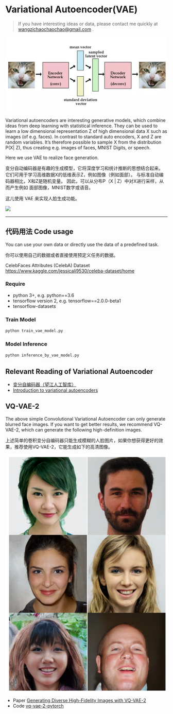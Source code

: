 # Variational Autoencoder(VAE)
> If you have interesting ideas or data, please contact me quickly at wangzichaochaochao@gmail.com .

![](VAE_model.png)

Variational autoencoders are interesting generative models, which combine
ideas from deep learning with statistical inference. They can be used to learn
a low dimensional representation Z of high dimensional data X such as
images (of e.g. faces). In contrast to standard auto encoders, X and Z are
random variables. It’s therefore possible to sample X from the distribution P(X|
Z), thus creating e.g. images of faces, MNIST Digits, or speech.

Here we use VAE to realize face generation.

变分自动编码器是有趣的生成模型，它将深度学习和统计推断的思想结合起来。 它们可用于学习高维数据X的低维表示Z，例如图像（例如面部）。 与标准自动编码器相比，X和Z是随机变量。 因此，可以从分布P（X | Z）中对X进行采样，从而产生例如 面部图像，MNIST数字或语音。

这儿使用 VAE 来实现人脸生成功能。

![](https://raw.githubusercontent.com/bojone/vae/master/100epoch_celeba.png)

---

## 代码用法 Code usage

You can use your own data or directly use the data of a predefined task.

你可以使用自己的数据或者直接使用预定义任务的数据。

CelebFaces Attributes (CelebA) Dataset https://www.kaggle.com/jessicali9530/celeba-dataset/home

### Require

+ python 3+, e.g. python==3.6
+ tensorflow version 2, e.g. tensorflow==2.0.0-beta1
+ tensorflow-datasets

### Train Model

```python
python train_vae_model.py
```

### Model Inference

```python
python inference_by_vae_model.py
```

## Relevant Reading of Variational Autoencoder

+ [变分自编码器（望江人工智库）](https://yuanxiaosc.github.io/categories/深度学习/变分自编码器/)
+ [Introduction to variational autoencoders](https://tensorchiefs.github.io/bbs/files/vae.pdf)


## VQ-VAE-2
The above simple Convolutional Variational Autoencoder can only generate blurred face images. If you want to get better results, we recommend VQ-VAE-2, which can generate the following high-definition images.

上述简单的卷积变分自编码器只能生成模糊的人脸图片，如果你想获得更好的效果，推荐使用VQ-VAE-2，它能生成如下的高清图像。

![](VQ-VAE-2_example.png)

+ Paper [Generating Diverse High-Fidelity Images with VQ-VAE-2](https://arxiv.org/abs/1906.00446)
+ Code [vq-vae-2-pytorch](https://github.com/rosinality/vq-vae-2-pytorch)
